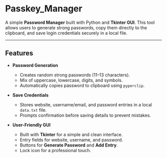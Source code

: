 # Passkey_Manager

A simple **Password Manager** built with Python and **Tkinter GUI**. This tool allows users to generate strong passwords, copy them directly to the clipboard, and save login credentials securely in a local file.

---

## Features
- **Password Generation**  
  - Creates random strong passwords (11–13 characters).  
  - Mix of uppercase, lowercase, digits, and symbols.  
  - Automatically copies password to clipboard using `pyperclip`.  

- **Save Credentials**  
  - Stores website, username/email, and password entries in a local `data.txt` file.  
  - Prompts confirmation before saving details to prevent mistakes.  

- **User-Friendly GUI**  
  - Built with **Tkinter** for a simple and clean interface.  
  - Entry fields for website, username, and password.  
  - Buttons for **Generate Password** and **Add Entry**.  
  - Lock icon for a professional touch.
